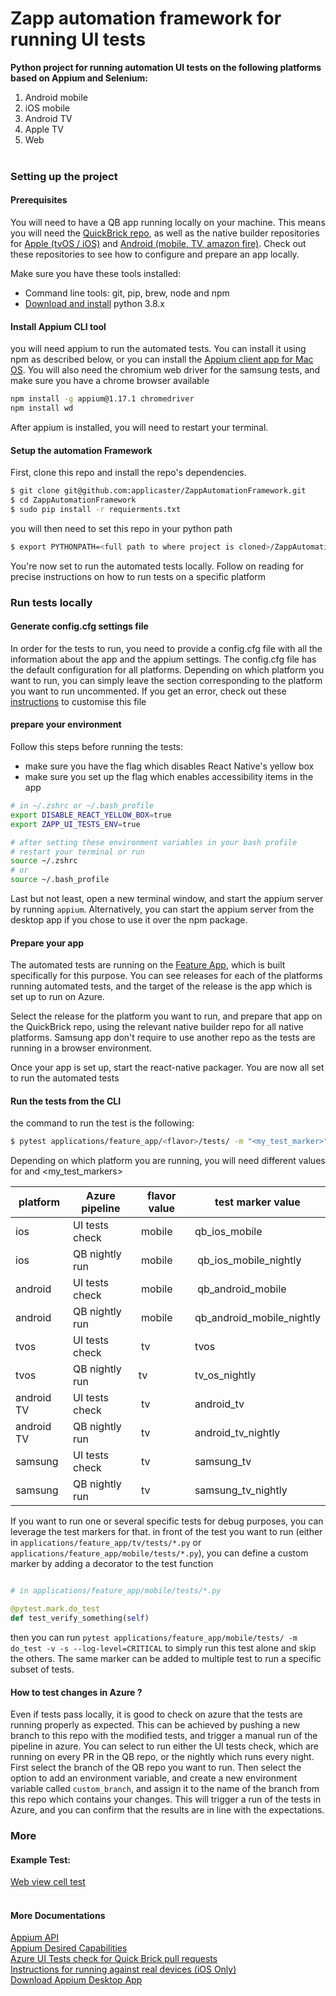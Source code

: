 # Zapp automation framework for running UI tests

**Python project for running automation UI tests on the following platforms based on Appium and Selenium:**

1. Android mobile
2. iOS mobile
3. Android TV
4. Apple TV
5. Web
   <br><br>

### Setting up the project

#### Prerequisites

You will need to have a QB app running locally on your machine. This means you will need the [QuickBrick repo](https://github.com/applicaster/QuickBrick), as well as the native builder repositories for [Apple (tvOS / iOS)](https://github.com/applicaster/ZappAppleBuilder) and [Android (mobile, TV, amazon fire)](https://github.com/applicaster/zapp-platform-android).
Check out these repositories to see how to configure and prepare an app locally.

Make sure you have these tools installed:

- Command line tools: git, pip, brew, node and npm
- [Download and install](https://www.python.org/downloads/) python 3.8.x

#### Install Appium CLI tool

you will need appium to run the automated tests. You can install it using npm as described below, or you can install the [Appium client app for Mac OS](https://github.com/appium/appium-desktop/releases/tag/v1.18.3). You will also need the chromium web driver for the samsung tests, and make sure you have a chrome browser available

```bash
npm install -g appium@1.17.1 chromedriver
npm install wd
```

After appium is installed, you will need to restart your terminal.

#### Setup the automation Framework

First, clone this repo and install the repo's dependencies.

```bash
$ git clone git@github.com:applicaster/ZappAutomationFramework.git
$ cd ZappAutomationFramework
$ sudo pip install -r requierments.txt
```

you will then need to set this repo in your python path

```bash
$ export PYTHONPATH=<full path to where project is cloned>/ZappAutomationFramework/
```

You're now set to run the automated tests locally. Follow on reading for precise instructions on how to run tests on a specific platform

### Run tests locally

#### Generate config.cfg settings file

In order for the tests to run, you need to provide a config.cfg file with all the information about the app and the appium settings.
The config.cfg file has the default configuration for all platforms. Depending on which platform you want to run, you can simply leave the section corresponding to the platform you want to run uncommented. If you get an error, check out these [instructions](https://applicaster.atlassian.net/wiki/spaces/~794659641/pages/1048510939/Framework+config.cfg+settings+file) to customise this file

#### prepare your environment

Follow this steps before running the tests:

- make sure you have the flag which disables React Native's yellow box
- make sure you set up the flag which enables accessibility items in the app

```bash
# in ~/.zshrc or ~/.bash_profile
export DISABLE_REACT_YELLOW_BOX=true
export ZAPP_UI_TESTS_ENV=true

# after setting these environment variables in your bash profile
# restart your terminal or run
source ~/.zshrc
# or
source ~/.bash_profile
```

Last but not least, open a new terminal window, and start the appium server by running `appium`. Alternatively, you can start the appium server from the desktop app if you chose to use it over the npm package.

#### Prepare your app

The automated tests are running on the [Feature App](https://zapp.applicaster.com/app_families/623/releases), which is built specifically for this purpose. You can see releases for each of the platforms running automated tests, and the target of the release is the app which is set up to run on Azure.

Select the release for the platform you want to run, and prepare that app on the QuickBrick repo, using the relevant native builder repo for all native platforms. Samsung app don't require to use another repo as the tests are running in a browser environment.

Once your app is set up, start the react-native packager. You are now all set to run the automated tests

#### Run the tests from the CLI

the command to run the test is the following:

```bash
$ pytest applications/feature_app/<flavor>/tests/ -m "<my_test_marker>" -v -s --log-level=CRITICAL
```

Depending on which platform you are running, you will need different values for <flavor> and <my_test_markers>

| platform   | Azure pipeline | flavor value | test marker value         |
| ---------- | -------------- | ------------ | ------------------------- |
| ios        | UI tests check |  mobile      | qb_ios_mobile             |
| ios        | QB nightly run |  mobile      |  qb_ios_mobile_nightly    |
| android    | UI tests check |  mobile      |  qb_android_mobile        |
| android    | QB nightly run |  mobile      | qb_android_mobile_nightly |
| tvos       | UI tests check |  tv          | tvos                      |
| tvos       | QB nightly run | tv           | tv_os_nightly             |
| android TV | UI tests check |  tv          | android_tv                |
| android TV | QB nightly run |  tv          | android_tv_nightly        |
| samsung    | UI tests check |  tv          | samsung_tv                |
| samsung    | QB nightly run |  tv          | samsung_tv_nightly        |

If you want to run one or several specific tests for debug purposes, you can leverage the test markers for that.
in front of the test you want to run (either in `applications/feature_app/tv/tests/*.py` or `applications/feature_app/mobile/tests/*.py`), you can define a custom marker by adding a decorator to the test function

```python

# in applications/feature_app/mobile/tests/*.py

@pytest.mark.do_test
def test_verify_something(self)
```

then you can run `pytest applications/feature_app/mobile/tests/ -m do_test -v -s --log-level=CRITICAL` to simply run this test alone and skip the others. The same marker can be added to multiple test to run a specific subset of tests.

#### How to test changes in Azure ?

Even if tests pass locally, it is good to check on azure that the tests are running properly as expected.
This can be achieved by pushing a new branch to this repo with the modified tests, and trigger a manual run of the pipeline in azure.
You can select to run either the UI tests check, which are running on every PR in the QB repo, or the nightly which runs every night.
First select the branch of the QB repo you want to run. Then select the option to add an environment variable, and create a new environment variable called `custom_branch`, and assign it to the name of the branch from this repo which contains your changes. This will trigger a run of the tests in Azure, and you can confirm that the results are in line with the expectations.

### More

#### Example Test:

[Web view cell test](https://github.com/applicaster/ZappAutomationFramework/blob/master/applications/feature_app/mobile/tests/test_web_view_link.py)
<br><br>

#### More Documentations

[Appium API](https://appium.io/docs/en/about-appium/api/) <br>
[Appium Desired Capabilities](http://appium.io/docs/en/writing-running-appium/caps/) <br>
[Azure UI Tests check for Quick Brick pull requests](https://applicaster.atlassian.net/wiki/spaces/~794659641/pages/904527967/Azure+UI+Tests+check+for+Quick+Brick+pull+requests) <br>
[Instructions for running against real devices (iOS Only)](http://appium.io/docs/en/drivers/ios-xcuitest-real-devices/)  
[Download Appium Desktop App](http://appium.io/)
<br><br>
